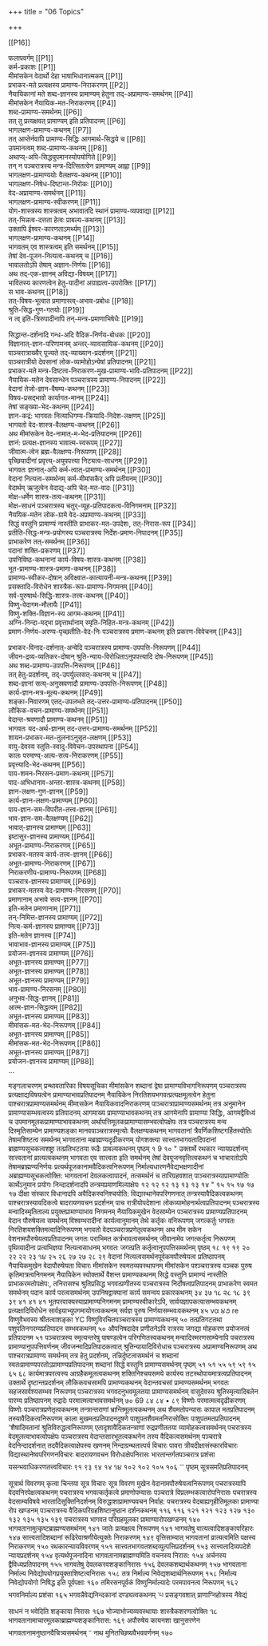 +++
title = "06 Topics"

+++


[[P16]]

फलापवर्गम् [[P1]]  
कर्म-प्रकाशः [[P1]]  
मीमांसकेन वेदार्थो देहा भाषाभिधानात्मकम् [[P1]]  
प्रभाकर-मते प्रत्यक्षस्य प्रामाण्य-निराकरणम् [[P2]]  
नैयायिकानां मते शब्द-ज्ञानस्य प्रामाण्यम् हेतुना तद्-अप्रामाण्य-समर्थनम् [[P4]]  
मीमांसकेन नैयायिक-मत-निराकरणम् [[P4]]  
शब्द-प्रामाण्य-समर्थनम् [[P6]]  
तत् तु प्रत्यक्षवत् प्रामाण्यम् इति प्रतिपादनम् [[P6]]  
भागलक्षण-प्रामाण्य-कथनम् [[P7]]  
तत् आप्तेर्नवापि प्रामाण्य-सिद्धिः आगमार्थ-सिद्धये च [[P8]]  
उपमानत्वम् शब्द-प्रामाण्य-कथनम् [[P8]]  
अथाप्य्-अपि-सिद्ध्युपमानस्योपयोगिते [[P9]]  
तन् न पञ्चरात्रस्य मन्त्र-दित्सितत्वेन प्रामाण्यम् आह्वा [[P9]]  
भागलक्षण-प्रामाण्ययोः वैलक्षण्य-कथनम् [[P10]]  
भागलक्षण-निषेध-दिष्टान्त-निरोकः [[P10]]  
वेद-अप्रामाण्य-समर्थनम् [[P11]]  
भागलक्षण-प्रामाण्य-स्वीकरणम् [[P11]]  
योग-शास्त्रस्य शास्त्रत्वम् अभावातदि स्थानं प्रामाण्य-व्यपवाद्या [[P12]]  
तत्-भिन्नत्व-दत्तता हेत्वः प्राबल्य-कथनम् [[P13]]  
उक्तापि ईश्वर-कारणताऽमर्थ्यम् [[P13]]  
भागलक्षण-प्रामाण्य-कथनम् [[P14]]  
भागवतम् एव शास्त्रत्वम् इति समर्थनम् [[P15]]  
तेषां देव-पूजन-नित्यत्व-कथनम् च [[P16]]  
भावालतोऽपि तेषाम् अज्ञान-निर्णयः [[P16]]  
अथ तद्-एक-ज्ञानम् अविद्या-विषयम् [[P17]]  
भावितस्य कारणत्वेन हेतु-यादीनां अग्राह्यत्व-उपरोक्तिः [[P17]]  
स भाव-कथनम् [[P18]]  
तत्-विषय-भूत्वात प्रमाणास्त्व्-अभाव-प्रबोधः [[P18]]  
श्रुति-सिद्ध-गुण-गतयोः [[P19]]  
न त्व् इति-त्रिरुपादीनापि तन्-मन्त्र-प्रमाणाभिषेधैः [[P19]]

सिद्धान्त-दर्शनादि गन्ध-अदि वैदिक-निर्णय-बोधकः [[P20]]  
विज्ञानात्-ज्ञान-परिणामनम् अन्तर्-व्यावसायिक-कथनम् [[P20]]  
पाञ्चरात्राख्यैर् पूज्यते तद्-व्याख्यान-प्रदर्शनम् [[P21]]  
पाञ्चरात्रीयो देवसानां लोक-व्यामोहोऽन्येषां प्रतिपादनम् [[P21]]  
प्रभाकर-मते मन्त्र-दिष्टत्व-निराकरण-मुख-प्रामाण्य-भावि-प्रतिपादनम् [[P22]]  
नैयायिक-मतेन देवसान्धेन पञ्चरात्रस्य प्रामाण्य-निपादनम् [[P22]]  
वेदानां तेजो-ज्ञान-वैषम्य-कथनम् [[P23]]  
विषय-प्रसद्भावो कार्यागत-मानम् [[P24]]  
तेषां सङ्ख्या-भेद-कथनम् [[P24]]  
ज्ञान-कद्रं: भागवतः नित्याधिगम्य-क्रियादि-निदेश-लक्षणम् [[P25]]  
भागवतो वेद-शास्त्र-वैलक्षण्य-कथनम् [[P26]]  
अथ मीमांसकेन वेद-नामात्-म-भेद-प्रतियादनम् [[P26]]  
ज्ञानं: प्रत्यक्ष-ज्ञानस्य भावात्म-स्वरूपम् [[P27]]  
जीवात्म-त्वेन ब्रह्म-वैलक्षण्य-निरूपणम् [[P28]]  
पृच्छियादीनां प्रवृत्त्य्-अयुपपत्त्या निट्यत्व-साधनम् [[P29]]  
भागवतः ज्ञानात्-अपि कर्म-त्वात्-प्रामाण्य-समर्थनम् [[P30]]  
वेदानां नित्यत्व-समर्थनम् कर्म-मीमांसकैर् अपि प्रतीयनम् [[P30]]  
वेदार्थम् ऋजुत्वेन वेदाद्य्-अपि चेत्-मत-वादः [[P31]]  
मोक्ष-धर्मेण शास्त्र-तत्व-कथनम् [[P31]]  
मोक्ष-साधनं पञ्चरात्रस्य चतुर्-व्यूह-प्रतिपादकत्व-विनिगमनाम् [[P32]]  
नैययिक-मतेन लोक-ग्रामे वेद-अप्रामाण्य-कथनम् [[P33]]  
सिद्धं वस्तुनि प्रामाण्यं नास्तीति प्राभाकर-मत-उपदेशः, तत्-निरास-रूप [[P34]]  
प्रतीति-सिद्ध-मन्त्र-प्रयोगस्य पञ्चरात्रस्य निर्देश-प्रमाण-निपादनम् [[P35]]  
प्राभाकरेण तत्-समर्थनम् [[P36]]  
पदानां शक्ति-प्रकरणम् [[P37]]  
उपनिविष्ठ-कथनानां कार्य-विषय-शास्त्र-कथनम् [[P38]]  
भूत-प्रामाण्य-शास्त्र-प्रमाणा-कथनम् [[P38]]  
प्रामाण्य-स्वीकर-दोषान् अविक्ष्वात-कात्यायनी-मन्त्र-कथनम् [[P39]]  
प्रसक्तादि-विरोधेन शास्त्रैक-रूप-प्रामाण्य-निगमनम् [[P40]]  
सर्व-पुरुषार्थ-सिद्धि-शास्त्र-तत्त्व-कथनम् [[P40]]  
विष्णु-वेदागम-मौलायैः [[P41]]  
विष्णु-शक्ति-विज्ञान-स्य आगम-कथनम् [[P41]]  
अग्नि-निन्दा-मद्भा प्रवृत्तार्थानाम् स्मृति-निहित-मन्त्र-कथनम् [[P42]]  
प्रमाण-निर्णय-अरण्य-पृच्छतीति-वेद-निः पञ्चरात्रस्य प्रमाण-कथनम् इति प्रकरण-विवेचनम् [[P43]]

प्रभाकर-विनाद-दर्शनात्-अन्वेदि पञ्चरात्रस्य प्रामाण्य-उपपत्ति-निरूपणम् [[P44]]  
जीवन-द्रव्य-व्यतिकर-दोषान् श्रुति-न्याय-विरोधिताऽनुपपत्त्यादि दोष-निरूपणम् [[P45]]  
अथ शब्द-प्रामाण्य-उपपत्ति-निरूपणम् [[P46]]  
तत् हेतु-प्रदर्शनम्, तद्-उपर्युल्लसत्-कथनम् च [[P47]]  
शब्द-ज्ञानां सत्य्-अनुस्रवणादौ प्रामाण्य-उपपत्ति-निरूपणम् [[P48]]  
कार्य-ज्ञान-मत्र-मूल्य-कथनम् [[P49]]  
शङ्का-निवारणम् एतद्-उपलभते तद्-उत्तर-प्रामाण्य-प्रतिपादनम् [[P50]]  
लौकिक-वचन-प्रामाण्य-समर्थनम् [[P51]]  
वेदान्त-श्रवणादौ प्रामाण्य-कथनम् [[P51]]  
भागवतः यद-अर्थ-ज्ञानम् तद-उत्तर-प्रामाण्य-समर्थनम् [[P52]]  
शायन-प्रभाकर-मत-तुलनाऽनुसृत-लक्षणम् [[P53]]  
वायु-देवस्य स्तुति-स्वादु-विवेचन-उपस्थापना [[P54]]  
कालः परमाण्व्-अल्प-सत्व-निराकरणम् [[P55]]  
प्रवृत्त्यादि-भेद-कथनम् [[P56]]  
पाय-शमन-निरसन-प्रमाण-कथनम् [[P57]]  
पाद-अभिधानाव-अन्तर-शास्त्र-कथनम् [[P58]]  
ज्ञान-लक्षण-गुण-ज्ञानम् [[P59]]  
कार्य-ज्ञान-लक्षण-प्रामाण्यम् [[P60]]  
पाय-ज्ञान-सम-विपरीत-तत्त्व-ज्ञानम् [[P61]]  
भाव-ज्ञान-सम-वैलक्षण्यम् [[P62]]  
भावात्-ज्ञानस्य प्रामाण्यम् [[P63]]  
इष्टासुर-ज्ञानस्य प्रामाण्यम् [[P64]]  
अभूत-प्रामाण्य-निराकरणम् [[P65]]  
प्रभाकर-मतस्य कार्य-तत्त्व-ज्ञानम् [[P66]]  
अभूत-प्रामाण्य-निराकरणम् [[P67]]  
निराकरणीय-प्रामाण्य-निरूपणम् [[P68]]  
पञ्चरात्र-ज्ञानस्य प्रामाण्यम् [[P69]]  
प्रभाकर-मतस्य वेद-प्रामाण्य-निरसनम् [[P70]]  
प्रमाणानाम् अभावे सत्व-ज्ञानम् [[P70]]  
इति-मतेन प्रमाणानाम् [[P71]]  
तन्-निमित्त-ज्ञानस्य प्रामाण्यम् [[P72]]  
नित्य-कर्म-ज्ञानस्य प्रामाण्यम् [[P73]]  
इति-मतेन ज्ञानस्य [[P74]]  
भावाभाव-ज्ञानस्य प्रामाण्यम् [[P75]]  
प्रयोजन-ज्ञानस्य प्रामाण्यम् [[P76]]  
अभूत-ज्ञानस्य प्रामाण्यम् [[P77]]  
अभूत-ज्ञानस्य प्रामाण्यम् [[P78]]  
अभूत-ज्ञानस्य प्रामाण्यम् [[P79]]  
भाव-प्रामाण्य-निरसनम् [[P80]]  
अनुभव-सिद्ध-ज्ञानम् [[P81]]  
आत्म-ज्ञान-सिद्धत्वम् [[P82]]  
अभूत-ज्ञानस्य प्रामाण्यम् [[P83]]  
मीमांसक-मत-भेद-निरूपणम् [[P84]]  
अभूत-ज्ञानस्य प्रामाण्यम् [[P85]]  
मीमांसक-मत-भेद-निरूपणम् [[P86]]  
अभूत-ज्ञानस्य प्रामाण्यम् [[P87]]  
प्रयोजन-ज्ञानस्य प्रामाण्यम् [[P88]]  
…

मङ्गलाचरणम् 
प्रन्थावतारिका 
विषयसूचिका 
मीमांसकेन शब्दानां द्वेषा प्रामाण्यविभागनिरूपणम् 
पञ्चरात्रस्य प्रत्यक्षाद्यविषयत्वेन प्रामाण्याभावप्रतिपादनम् 
नैयायिकेन निरतिशयभगवत्प्रत्यक्षमूलत्वेन हेतुना पाश्चरात्रप्रामाण्यसमर्थनम् 
मीमtसकेन नैयायिकवादनिराकरणम् पाञ्चरात्राप्रामाण्यसमर्थनम् 
तत्र अनुमानेन प्रामाण्यासम्भवत्वस्य प्रतिपादनम् 
आगमाख्य प्रामाण्याभावकथनम् 
तत्र आगमेनापि प्रामाण्या सिद्धिः, आगमद्वैविध्यं च 
उपमानमूलकप्रामाण्याभावकथनम् अर्थापत्तिमूलकप्रामाण्यासम्भवत्वोपक्षेपः 
तत्र पञ्चरात्रस्य मन्व दिस्मृतिसाम्येन प्रामाण्यशङ्का 
मानवपाञ्चरात्रस्मृत्योः वैलक्षण्यकथनम् भागवतानां त्रैवर्णिकशिष्टगर्हितस्वोतिः 
तेषामशिष्टत्व समर्थनम् 
भागवताना मब्राह्मण्यदृढीकरणम् 
योगशक्त्या सात्त्वतभागवतादिपदानां ब्राह्मण्यसूचकत्वशष्ट्रा 
तत्प्रतिभटतया रूढैः प्राबल्यकथनम् 
पृष्ठम् 
१ 
9 
१० 
" 
उक्तार्थे रथकार न्यायप्रदर्शनम् 
सात्त्वतानां व्रात्यत्वकथनम् 
भागवता एव सात्त्वता इति समर्थनम् 
तेषां देवपूजनवृत्तित्वकथनं च 
भाचारतोऽपि तेषामब्राह्मण्यनिर्णयः 
प्रत्यर्थपूजकानामवैदिकत्वनिरूपणम् 
निर्माल्यधारणनैवेद्यभक्षणादीनां अब्राह्मण्यसूचकत्वोक्ति: 
भागवतानां देवलकत्वापादनं, तत्समर्थनं च 
तारिग्रहवशात् पाञ्चरात्रस्याप्रामाण्योतिः 
कार्थेऽनुमान प्रयोगः 
निन्दादर्शनादपि तन्त्रमप्रमाणमिल्याक्षेपः 
१२ 
१२ 
१२ 
१३ 
१३ 
१३ 
१४ 
" 
१५ 
१५ 
१७ 
१७ 
१७ 
दीक्षा संस्कार विधानादपि अवैदिकस्वनिश्चयोति: विद्यास्थानेवपरिगणनात् तन्त्रस्यावैदिकत्वकथनम् पाश्चरात्रस्यावदिकत्वे बादरायणवचन प्रदर्शनम् 
पाच रात्रीयोपदेशाना लोकव्यामोहनार्थत्वप्रतिपादनम् पञ्चरात्रस्य मन्वादिस्मृतिताल्य प्रयुक्तप्रामाण्याभाव निगमनम् नैयायिकमुखेन वेदसाम्येन पञ्चरात्रस्य प्रामाण्यप्रतिपादनम् वेदान पौरुषेयत्व समर्थनम् 
विश्वम्भरादीनां कार्यत्वानुमानम् तेथे कर्तृकः वनिरूपणम् 
जगत्कर्तुः भगवतः निरतिशयशक्तिमत्वादिनिरूपणम् 
भगवतो वेदपञ्चरात्रप्रणेतृत्वकथनम् 
अथ मीम सकेन वेशनामपौरुषेयत्वप्रतिपादनम् 
जगतः पराभिमत कर्त्रभावत्वसमर्थनम् जीवानामेव जगत्कर्तृत्व निरूपणम् 
पृथिव्यादीना प्रत्यभिज्ञया नित्यत्वसाधनम् भगवतः जगत्प्रति कर्तृत्वानुपपत्तिसमर्थनम् 
पृष्ठम् 
१८ 
१९ 
१९ 
२० 
२२ 
२२ 
२३ 
૧૪ 
२५ 
२६ 
२७ 
२७ 
२८ 
२९ 
वेदानां नित्यत्वसमर्थनपूर्वकमपौरुषेयत्व प्रतिष्ठापनम् 
नैयायिकमुखेन वेदापौरुषेयता विचारः 
मीमांसकेन स्वमतव्यवस्थापनम् 
मीमांसकेन पश्ञ्चरात्रस्य वञ्चक पुरुष कृतिमात्रत्वनिगमनम् 
नैयायिकेन स्वोक्तार्थे वैशन्त प्रामाण्यकथनम् 
सिद्धे वस्तुनि प्रामाण्यं नास्तीति प्राभाकरमतोपक्षेप:, तनिरासश्च 
श्रुतिप्रसिद्ध भगवत्प्रणीतस्य पञ्चरात्रस्य निर्दोषत्वप्रतिपादनम् 
प्राभाकरेण स्वमत समर्थनम् 
पदान कार्य परत्वसमर्थनम् 
उपनिषद्वाक्यानां कार्य समन्वय प्रकारकथनम् 
३४ 
३७ 
૧૮ 
૨૮ 
૧૮ 
३९ 
३९ 
४१ 
४१ 
४१ 
भूतपरवाक्यस्याप्रामाण्यनिगमनम् 
प्रामाण्यस्वीकारेऽपि, सार्वयज्ञापकत्वासम्भवकथनम् 
प्रत्यक्षादिविरोधेन सार्वइयाभ्युपगमायोगत्वकथनम् 
सर्वज्ञ पुरुष निर्णयासम्भवःवकथनम् 
४५ 
να 
૪૭ 
re 
विष्णुवैभवस्य श्रीतत्वाशङ्का 
YC 
विष्णुविरचितपञ्चरात्रस्य प्रामाण्यकथनम् 
५० 
तत्प्रतिगटतथा पशुपतिनगरम्यप्रतिपादन सम्भवकथनम् 
५० 
औपनिषदादेव प्रणीतनेऽपि 
रात्रस्य जगद्या मोहकरण प्रयोजनत्वं प्रतिपादनम 
५१ 
पञ्चरात्रस्य स्मृत्यन्तरेषु पाषण्डत्वेन परिगणितस्वकथनम् 
मन्वादिस्मरणसाम्येनापि पचरात्रस्य प्रामाण्यानुपपत्तिवर्णनम् 
जीवजन्मादिप्रतिपादकत्वात् श्रुतिन्यायादिविरोधाच पञ्चरात्रस्य अप्रामाण्यनिरूपणम् 
अथ पाश्चरात्रप्रामाण्य समर्थनम् 
तत्र हेतु प्रदर्शनम्, तन्निर्दुष्टत्वसमर्थनं च 
शब्दानां स्वतःप्रामाण्यपरतोऽप्रामाण्यप्रतिपादनम् 
शब्दानां सिद्धे वस्तुनि प्रामाण्यसमर्थनम् 
पृष्ठम् 
५१ 
५१ 
५५ 
५९ 
५९ 
१५ 
६५ 
६८ 
कार्यमात्रपरत्वस्य आग्रहैकमूलत्वकथनम् 
शक्तिनिश्चयसमये कार्यस्य तटस्थोपायमात्रत्वप्रतिपादनम् 
उक्तार्थे दृष्टान्तप्रदर्शनम् 
लौकिकवचसामपि प्रामाण्यकथनम् 
वेदान्तवचसां प्रामाण्यसमर्थनम् 
भगवतः सहजसार्वश्यसम्भव निरूपणम् 
पञ्चरात्रस्य भगवदनुभवमूलतया प्रामाण्यसमर्थनम् 
वासुदेवस्य श्रुतिस्मृत्यादिबलेन पारम्य प्रतिष्ठापनम् रुद्रादेः परमात्मत्वाभावसमर्थनम् 
७० 
69 
८४ 
८४ 
• 
८९ 
विष्णोः परमात्मत्वदृढीकरणम् 
विष्णोः पञ्चरात्रप्रणेतृत्वकथनम् 
तन्त्रान्तराणां भ्रान्तिमूलत्वकथनम् 
अथ शैवमतोपन्यासः 
कापाल मतप्रतिपादनम् तस्यावैदिकत्वनिरूपणम् 
काला मुखमतप्रतिपादनदूषणे 
पाशुपतशैवमतनिरासोक्तिः 
पाशुपतमतप्रतिपादनम् 
'शैषादिमतानां श्रुतिविरुद्धत्वनिरूपणम् 
एतादृशावैदिकतन्त्राणां रुद्रप्रणीततया व्यामोहकत्वसमर्थनम् पचरात्रस्य वेदमूलत्वाभावत्वोपक्षेपः 
पञ्चरात्रस्य वेदान्तसारभूतत्वकथनेन तस्य वैदिकत्वसमर्थनम् पञ्चरात्रे वेदनिन्दादर्शनात् तदवैदिकत्वाक्षेपस्य खणनम् निन्दाग्रन्थतात्पर्य विचारः 
पावरा त्रीयदीक्षासंस्कारविचारः 
विद्यास्थानेष्वपरिगणनविचारः 
बादरायणवचन विरोधाक्षेपनिरासः 
भारतान्तर्गतपञ्चरात्र प्रशंसा 
यसन्भवाधिकरणतत्त्वविचारः 
९१ 
९३ 
९४ 
१४ 
૧૪ 
१०२ 
१०२ 
१०५ 
१०६ 
་་་ 
पृष्ठम् 
सूत्रसमतिप्रतिपादनम् सूत्रार्थ विवरणम् 
कृत्वा चिन्तया सूत्र विचारः 
सूत्र विवरण मुखेन वेदानामपौरुषेयत्वनिरूपणम् पचरात्रस्यापि वेदवनिरपेक्षत्वकथनम् पचरात्रस्य भगवत्कर्तृकत्वे प्रमाणोपम्यासः पञ्चरात्रे विप्रलम्भकत्वारोपनिरासः 
पचरात्रस्य वेदसाम्यविषये भारतादिसूक्तिनिदर्शनम् विरुद्धाशाप्रामाण्यवचन निर्वाह: 
पचरात्रस्य वेदबाह्यगृहीतिमूलका प्रामाण्या रोप खण्डनम् पञ्चरात्रस्य वैदिकपरिग्रहशिष्टानुष्ठान दर्शनकथनम् 
११६ 
११६ 
१२१ 
१२१ 
१२३ 
१२७ 
१३० 
१३२ 
१३५ 
१३५ 
१३९ 
पचरात्रस्य भागवत परिग्रहमूलका प्रामाण्यारोपखण्डनम् 
१४० 
भागवतानामुत्कृष्टब्राह्मण्यसमर्थनम् 
१४१ 
जातेः प्रत्यक्षत्व निरूपणम् 
१४१ 
भागवतेषु वात्यत्वादिशङ्कापरिहारः 
१४७ 
सात्त्वतादिशब्दानां रूढिरेवाश्रणीयेत्युक्तेः निराकरणम् 
१४९ 
वृत्तिसाम्यात् भागवतानां व्रात्यत्वमिति पक्षस्य निराकरणम् 
१५० 
रथकारन्यायविवरणम् 
१५१ 
सात्त्वतभागवतशब्दव्युत्पत्तिप्रदर्शनम् 
१५३ 
सात्त्वतादिव्यपदेशे न्यायप्रदर्शनम् 
१५४ 
वृत्यर्थपूजनादिना भागवतानामब्राह्मण्यमिति वचनस्य निरास: 
१५४ 
अर्चनस्य द्वैविध्यप्रतिपादनम् 
१५५ 
भागवतेषु देवलकरवशङ्कानिरासः 
१५६ 
देवलकशब्दार्थकथनम् 
१५७ 
भागवताना निर्माल्य निवेद्योपयोगप्रयुक्ताशिष्टत्वनिरासः 
१५८ 
तत्र निर्माल्य निवेद्यशब्दार्थनिरूपणम् 
१५८ 
निर्माल्य निवेद्योपयोगो निषिद्ध इति पूर्वपक्षाः 
१६० 
तमिरसनपूर्वकं विष्णुनिर्माल्यादेः परमपावनत्व निरूपणम् 
१६२ 
भगवनिर्माल्य प्रशंसा 
१६५ 
भगवन्नैवेद्यनिन्दकानां दण्ड्यत्वकथनम् 
་པ 
प्रसङ्गवशात् प्राणाग्निहोत्रस्य नैवेद्यं साधनं न भवेदिति शङ्काया निरासः 
१६७ 
भोज्याभोज्यव्यवस्थायाः शास्त्रैकशरणत्वोक्तिः 
૧૮ 
भागवतानामाचारमूलकाब्राह्मण्यशङ्कानिरास: 
१६९ 
अपौरुषेय कायनशा खानुसरणेन भागवतानामनुष्ठानवैचित्र्यसमर्थनम् 
་་ 
नाथ मुनितच्छिष्यवैभववर्णनम् 
१७० 
